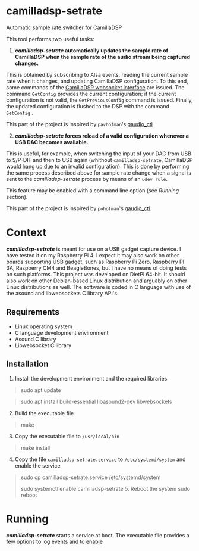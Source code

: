 # camilladsp-setrate
Automatic sample rate switcher for CamillaDSP


This tool performs two useful tasks:
1. **_camilladsp-setrate_ automatically updates the sample rate of CamillaDSP when the sample rate of the audio stream being captured changes.**

This is obtained by subscribing to Alsa events, reading the current sample rate when it changes, and updating CamillaDSP configuration. To this end, some commands of the [CamillaDSP websocket interface]( https://github.com/HEnquist/camilladsp/blob/master/websocket.md) are issued. The command `GetConfig` provides the current configuration; if the current configuration is not valid, the `GetPreviousConfig` command is issued. Finally, the updated configuration is flushed to the DSP with the command `SetConfig` .

This part of the project is inspired by `pavhofman`'s [gaudio_ctl](https://github.com/pavhofman/gaudio_ctl)

2. **_camilladsp-setrate_ forces reload of a valid configuration whenever a USB DAC becomes available.**

This is useful, for example, when switching the input of your DAC from USB to S/P-DIF and then to USB again (whithout `camilladsp-setrate`, CamillaDSP would hang up due to an invalid configuration). This is done by performing the same process described above for sample rate change when a signal is sent to the _camilladsp-setrate_ process by means of an `udev rule`.  

This feature may be enabled with a command line option (see _Running_ section).

This part of the project is inspired by `pohofman`'s [gaudio_ctl](https://github.com/pavhofman/gaudio_ctl).

# Context
**_camilladsp-setrate_** is meant for use on a USB gadget capture device. I have tested it on my Raspberry Pi 4. I expect it may also work on other boards supporting USB gadget, such as Raspberry Pi Zero, Raspberry PI 3A, Raspberry CM4 and BeagleBones, but I have no means of doing tests on such platforms.
This project was developed on DietPi 64-bit. It should also work on other Debian-based Linux distribution and arguably on other Linux distributions as well.
The software is coded in C language with use of the asound and libwebsockets C library API's.
## Requirements
- Linux operating system
- C language development environment
- Asound C library
- Libwebsocket C library
## Installation
1. Install the development environment and the required libraries
> sudo apt update

> sudo apt install build-essential libasound2-dev libwebsockets
2. Build the executable file
>make
3. Copy the executable file to `/usr/local/bin`
> make install
4. Copy the file `camilladsp-setrate.service` to `/etc/systemd/system` and enable the service
> sudo cp camilladsp-setrate.service /etc/systemd/system
> 
> sudo systemctl enable camilladsp-setrate
> 5. Reboot the system
> sudo reboot
# Running
**_camilladsp-setrate_** starts a service at boot. The executable file provides a few options to log events and to enable
